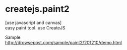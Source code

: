 createjs.paint2
======================

[use javascript and canvas]   
easy paint tool. use CreateJS

Sample  
http://drowsepost.com/sample/paint2/201210/demo.html
